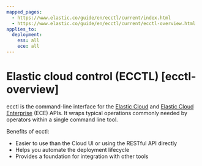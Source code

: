 ```yaml
---
mapped_pages:
  - https://www.elastic.co/guide/en/ecctl/current/index.html
  - https://www.elastic.co/guide/en/ecctl/current/ecctl-overview.html
applies_to:
  deployment:
    ess: all
    ece: all
---
```


# Elastic cloud control (ECCTL) [ecctl-overview]

ecctl is the command-line interface for the [Elastic Cloud](https://www.elastic.co/docs/api/doc/cloud) and [Elastic Cloud Enterprise](https://www.elastic.co/docs/api/doc/cloud-enterprise/) (ECE) APIs. It wraps typical operations commonly needed by operators within a single command line tool.

Benefits of ecctl:

* Easier to use than the Cloud UI or using the RESTful API directly
* Helps you automate the deployment lifecycle
* Provides a foundation for integration with other tools
